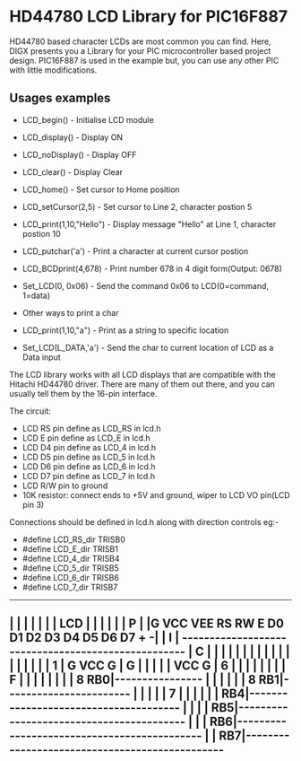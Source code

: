   HD44780 LCD Library for PIC16F887
================================================================================

HD44780 based character LCDs are most common you can find. Here, DIGX presents you a Library for your PIC microcontroller based project design. PIC16F887 is used in the example but, you can use any other PIC with little modifications.

 Usages examples
 ----------------------------------------------------------------------------
 * LCD_begin()                  - Initialise LCD module
 * LCD_display()                - Display ON
 * LCD_noDisplay()              - Display OFF
 * LCD_clear()                  - Display Clear
 * LCD_home()                   - Set cursor to Home position
 * LCD_setCursor(2,5)           - Set cursor to Line 2, character postion 5
 * LCD_print(1,10,"Hello")      - Display message "Hello" at Line 1, character postion 10
 * LCD_putchar('a')             - Print a character at current cursor postion
 * LCD_BCDprint(4,678)          - Print number 678 in 4 digit form(Output: 0678)
 * Set_LCD(0, 0x06)             - Send the command 0x06 to LCD(0=command, 1=data)
 
 * Other ways to print a char
 * LCD_print(1,10,"a")          - Print as a string to specific location
 * Set_LCD(L_DATA,'a')          - Send the char to current location of LCD as a Data input
 
 The LCD library works with all LCD displays that are compatible with the
 Hitachi HD44780 driver. There are many of them out there, and you
 can usually tell them by the 16-pin interface.

 The circuit:
 * LCD RS pin define as LCD_RS in lcd.h
 * LCD E pin define as LCD_E in lcd.h
 * LCD D4 pin define as LCD_4 in lcd.h
 * LCD D5 pin define as LCD_5 in lcd.h
 * LCD D6 pin define as LCD_6 in lcd.h
 * LCD D7 pin define as LCD_7 in lcd.h
 * LCD R/W pin to ground
 * 10K resistor: connect ends to +5V and ground, wiper to LCD VO pin(LCD pin 3)
 
 Connections should be defined in lcd.h along with direction controls
 eg:-
 * #define LCD_RS_dir TRISB0
 * #define LCD_E_dir TRISB1
 * #define LCD_4_dir TRISB4
 * #define LCD_5_dir TRISB5
 * #define LCD_6_dir TRISB6
 * #define LCD_7_dir TRISB7
 
------------    ---------------------------------------------------
|          |    |                                                 |
|          |    |                      LCD                        |
|          |    |                                                 |
|   P      |    |G VCC VEE RS RW  E  D0 D1 D2 D3 D4 D5 D6 D7  +  -|
|   I      |    ---------------------------------------------------
|   C      |     |  |   |  |   |  |  |  |  |  |  |  |  |  |   |  |
|   1      |     G VCC  G  |   G  |              |  |  |  |  VCC G
|   6      |               |      |              |  |  |  |
|   F      |               |      |              |  |  |  |
|   8   RB0|----------------      |              |  |  |  |
|   8   RB1|-----------------------              |  |  |  |
|   7      |                                     |  |  |  |
|       RB4|--------------------------------------  |  |  |
|       RB5|-----------------------------------------  |  |
|       RB6|--------------------------------------------  |
|       RB7|-----------------------------------------------
------------
